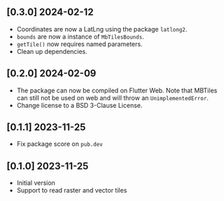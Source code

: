 ## [0.3.0] 2024-02-12

- Coordinates are now a LatLng using the package `latlong2`.
- `bounds` are now a instance of `MbTilesBounds`.
- `getTile()` now requires named parameters.
- Clean up dependencies.

## [0.2.0] 2024-02-09

- The package can now be compiled on Flutter Web. Note that MBTiles can still
  not be used on web and will throw an `UnimplementedError`.
- Change license to a BSD 3-Clause License.

## [0.1.1] 2023-11-25

- Fix package score on `pub.dev`

## [0.1.0] 2023-11-25

- Initial version
- Support to read raster and vector tiles
